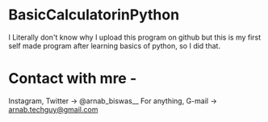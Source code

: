 # BasicCalculatorinPython
I Literally don't know why I upload this program on github but this is my first self made program after learning basics of python, so I did that. 
# Contact with mre -
Instagram, Twitter -> @arnab_biswas__
For anything, G-mail -> arnab.techguy@gmail.com

